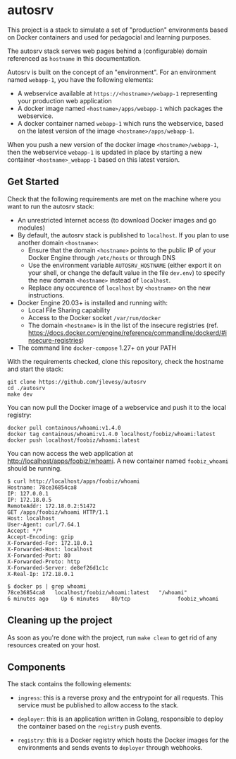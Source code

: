 # autosrv

This project is a stack to simulate a set of "production" environments based on Docker containers and used for pedagocial and learning purposes.

The autosrv stack serves web pages behind a (configurable) domain referenced as `hostname` in this documentation.

Autosrv is built on the concept of an "environment".
For an environment named `webapp-1`, you have the following elements:

- A webservice available at `https://<hostname>/webapp-1` representing your production web application
- A docker image named `<hostname>/apps/webapp-1` which packages the webservice.
- A docker container named `webapp-1` which runs the webservice,
  based on the latest version of the image `<hostname>/apps/webapp-1`.

When you push a new version of the docker image `<hostname>/webapp-1`,
then the webservice `webapp-1` is updated in place by starting a new container `<hostname>_webapp-1` based on this latest version.

## Get Started

Check that the following requirements are met on the machine where you want to run the autosrv stack:

- An unrestricted Internet access (to download Docker images and go modules)
- By default, the autosrv stack is published to `localhost`. If you plan to use another domain `<hostname>`:
  - Ensure that the domain `<hostname>` points to the public IP of your Docker Engine through `/etc/hosts` or through DNS
  - Use the environment variable `AUTOSRV_HOSTNAME` (either export it on your shell, or change the default value in the file `dev.env`)
    to specify the new domain `<hostname>` instead of `localhost`.
  - Replace any occurence of `localhost` by `<hostname>` on the new instructions.
- Docker Engine 20.03+ is installed and running with:
  - Local File Sharing capability
  - Access to the Docker socket `/var/run/docker`
  - The domain `<hostname>` is in the list of the insecure registries
    (ref. <https://docs.docker.com/engine/reference/commandline/dockerd/#insecure-registries>)
- The command line `docker-compose` 1.27+ on your PATH

With the requirements checked, clone this repository, check the hostname and start the stack:

```shell
git clone https://github.com/jlevesy/autosrv
cd ./autosrv
make dev
```

You can now pull the Docker image of a webservice and push it to the local registry:

```shell
docker pull containous/whoami:v1.4.0
docker tag containous/whoami:v1.4.0 localhost/foobiz/whoami:latest
docker push localhost/foobiz/whoami:latest
```

You can now access the web application at <http://localhost/apps/foobiz/whoami>.
A new container named `foobiz_whoami` should be running.

```shell
$ curl http://localhost/apps/foobiz/whoami
Hostname: 78ce36854ca8
IP: 127.0.0.1
IP: 172.18.0.5
RemoteAddr: 172.18.0.2:51472
GET /apps/foobiz/whoami HTTP/1.1
Host: localhost
User-Agent: curl/7.64.1
Accept: */*
Accept-Encoding: gzip
X-Forwarded-For: 172.18.0.1
X-Forwarded-Host: localhost
X-Forwarded-Port: 80
X-Forwarded-Proto: http
X-Forwarded-Server: de8ef26d1c1c
X-Real-Ip: 172.18.0.1

$ docker ps | grep whoami
78ce36854ca8   localhost/foobiz/whoami:latest   "/whoami"                6 minutes ago    Up 6 minutes    80/tcp               foobiz_whoami
```

## Cleaning up the project

As soon as you're done with the project, run `make clean` to get rid of any resources created on your host.

## Components

The stack contains the following elements:

- `ingress`: this is a reverse proxy and the entrypoint for all requests.
  This service must be published to allow access to the stack.

- `deployer`: this is an application written in Golang, responsible to deploy the container based on the `registry` push events.

- `registry`: this is a Docker registry which hosts the Docker images for the environments and sends events to `deployer` through webhooks.
